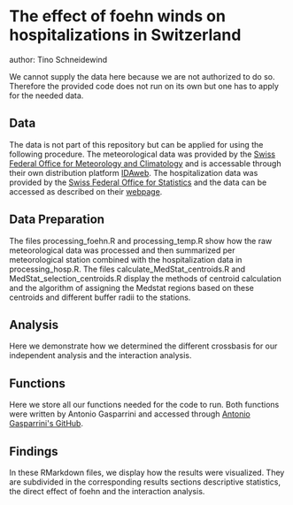 # The effect of foehn winds on hospitalizations in Switzerland
author: Tino Schneidewind

We cannot supply the data here because we are not authorized to do so. Therefore the provided code does not run on its own but one has to apply for the needed data.

## Data
The data is not part of this repository but can be applied for using the following procedure. The meteorological data was provided by the [Swiss Federal Office for Meteorology and Climatology](https://www.meteoschweiz.admin.ch/#tab=forecast-map) and is accessable through their own distribution platform [IDAweb](https://www.meteoschweiz.admin.ch/service-und-publikationen/service/wetter-und-klimaprodukte/datenportal-fuer-lehre-und-forschung.html). The hospitalization data was provided by the [Swiss Federal Office for Statistics](https://www.bfs.admin.ch/bfs/de/home.html) and the data can be accessed as described on their [webpage](https://www.bfs.admin.ch/bfs/de/home/statistiken/gesundheit/erhebungen/ms.html).

## Data Preparation 
The files processing_foehn.R and processing_temp.R show how the raw meteorological data was processed and then summarized per meteorological station combined with the hospitalization data in processing_hosp.R.
The files calculate_MedStat_centroids.R and MedStat_selection_centroids.R display the methods of centroid calculation and the algorithm of assigning the Medstat regions based on these centroids and different buffer radii to the stations. 

## Analysis 
Here we demonstrate how we determined the different crossbasis for our independent analysis and the interaction analysis. 

## Functions
Here we store all our functions needed for the code to run. Both functions were written by Antonio Gasparrini and accessed through [Antonio Gasparrini's GitHub](https://github.com/gasparrini).

## Findings
In these RMarkdown files, we display how the results were visualized. They are subdivided in the corresponding results sections descriptive statistics, the direct effect of foehn and the interaction analysis.
